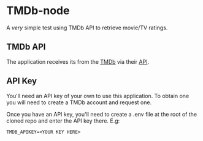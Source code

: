 # TMDb-node
A _very_ simple test using TMDb API to retrieve movie/TV ratings.

## TMDb API
The application receives its from the [TMDb](https://www.themoviedb.org/) via their [API](https://www.themoviedb.org/documentation/api).

## API Key
You'll need an API key of your own to use this application.
To obtain one you will need to create a TMDb account and request one.

Once you have an API key, you'll need to create a .env file at the root of the cloned
repo and enter the API key there. E.g:

    TMDB_APIKEY=<YOUR KEY HERE>
